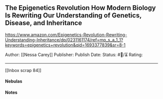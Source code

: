 ## The Epigenetics Revolution How Modern Biology Is Rewriting Our Understanding of Genetics, Disease, and Inheritance

https://www.amazon.com/Epigenetics-Revolution-Rewriting-Understanding-Inheritance/dp/0231161174/ref=mp_s_a_1_1?keywords=epigenetics+revolution&qid=1693377839&sr=8-1

Author: [[Nessa Carey]]
Publisher:
Publish Date:
Status: #💫/⏳ 
Rating:

___

[[Inbox scrap 84]]

#### Nebulas



#### Notes

